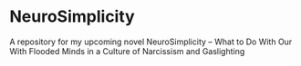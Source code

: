 # NeuroSimplicity
A repository for my upcoming novel NeuroSimplicity – What to Do With Our With Flooded Minds in a Culture of Narcissism and Gaslighting
